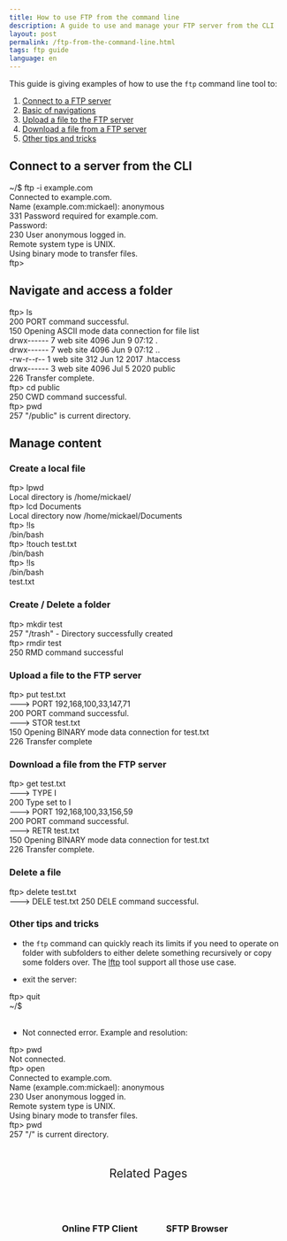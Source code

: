 ```yaml
---
title: How to use FTP from the command line
description: A guide to use and manage your FTP server from the CLI
layout: post
permalink: /ftp-from-the-command-line.html
tags: ftp guide
language: en
---
```


This guide is giving examples of how to use the `ftp` command line tool to:
1. [Connect to a FTP server](#connect-to-a-server-from-the-cli)
2. [Basic of navigations](#navigate-and-access-a-folder)
3. [Upload a file to the FTP server](#upload-a-file-to-the-ftp-server)
4. [Download a file from a FTP server](#download-a-file-from-the-ftp-server)
5. [Other tips and tricks](#other-tips-and-tricks)

## Connect to a server from the CLI

<div class="terminal">
<span class="prompt">~/$ </span>ftp -i example.com<br>
<span class="stdout">
Connected to example.com.<br>
Name (example.com:mickael): </span>anonymous<br>
<span class="stdout">
331 Password required for example.com.<br>
Password:<br>
230 User anonymous logged in.<br>
Remote system type is UNIX.<br>
Using binary mode to transfer files.<br>
ftp><br>
</span>
</div>

## Navigate and access a folder

<div class="terminal">
<span class="prompt">ftp> </span>ls<br>
<span class="stdout">
200 PORT command successful.<br>
150 Opening ASCII mode data connection for file list<br>
drwx------   7 web site     4096 Jun  9 07:12 .<br>
drwx------   7 web site     4096 Jun  9 07:12 ..<br>
-rw-r--r--   1 web site      312 Jun 12  2017 .htaccess<br>
drwx------   3 web site     4096 Jul  5  2020 public<br>
226 Transfer complete.<br></span>
<span class="prompt">ftp> </span>cd public<br>
<span class="stdout">
250 CWD command successful.
</span><br>
<span class="prompt">ftp> </span>pwd<br>
<span class="stdout">
257 "/public" is current directory.
</span>
</div>

## Manage content

### Create a local file

<div class="terminal">
<span class="prompt">ftp> </span>lpwd<br>
<span class="stdout">
Local directory is /home/mickael/<br>
</span>
<span class="prompt">ftp> </span>lcd Documents<br>
<span class="stdout">
Local directory now /home/mickael/Documents<br>
</span>
<span class="prompt">ftp> </span>!ls<br>
<span class="stdout">
/bin/bash
</span><br>
<span class="prompt">ftp> </span>!touch test.txt<br>
<span class="stdout">
/bin/bash
</span><br>
<span class="prompt">ftp> </span>!ls<br>
<span class="stdout">
/bin/bash<br>
test.txt
</span><br>
</div>

### Create / Delete a folder

<div class="terminal">
<span class="prompt">ftp> </span>mkdir test<br>
<span class="stdout">
257 "/trash" - Directory successfully created<br>
</span>
<span class="prompt">ftp> </span>rmdir test<br>
<span class="stdout">
250 RMD command successful<br>
</span>
</div>


### Upload a file to the FTP server
<div class="terminal">
<span class="prompt">ftp> </span>put test.txt<br>
<span class="stdout">
---> PORT 192,168,100,33,147,71<br>
200 PORT command successful.<br>
---> STOR test.txt<br>
150 Opening BINARY mode data connection for test.txt<br>
226 Transfer complete<br>
</span>
</div>

### Download a file from the FTP server

<div class="terminal">
<span class="prompt">ftp> </span>get test.txt<br>
<span class="stdout">
---> TYPE I<br>
200 Type set to I<br>
---> PORT 192,168,100,33,156,59<br>
200 PORT command successful.<br>
---> RETR test.txt<br>
150 Opening BINARY mode data connection for test.txt<br>
226 Transfer complete.<br>
</span>
</div>

### Delete a file

<div class="terminal">
<span class="prompt">ftp> </span>delete test.txt<br>
<span class="stdout">
---> DELE test.txt
250 DELE command successful.
</span>
</div>

### Other tips and tricks

- the `ftp` command can quickly reach its limits if you need to operate on folder with subfolders to either delete something recursively or copy some folders over. The [lftp](https://lftp.yar.ru/) tool support all those use case.

- exit the server:
<div class="terminal">
<span class="prompt">ftp> </span>quit<br>
<span class="prompt">~/$ </span><br>
</div><br>

- Not connected error. Example and resolution:
<div class="terminal">
<span class="prompt">ftp> </span>pwd<br>
<span class="stdout">
Not connected.
</span><br>
<span class="prompt">ftp> </span>open<br>
<span class="stdout">
Connected to example.com.<br>
Name (example.com:mickael): </span>anonymous<br>
<span class="stdout">
230 User anonymous logged in.<br>
Remote system type is UNIX.<br>
Using binary mode to transfer files.<br>
</span>
<span class="prompt">ftp> </span>pwd<br>
<span class="stdout">
257 "/" is current directory.<br>
</span>
</div>

<div class="related">
    <div class="title">
        Related Pages <br>
        <img src="https://mickael.kerjean.me/assets/img/arrow_bottom.png"/>
    </div>
    <div class="related_content">
        <a href="{% post_url 2019-11-26-ftp-web-client %}"><h3 class="no-anchor">Online FTP Client</h3></a><a href="{% post_url 2020-04-30-sftp-browser %}"><h3 class="no-anchor">SFTP Browser</h3></a>
    </div>
</div>

<style>
.related{ text-align:center;margin-top:50px;}
.related .title{
    font-size: 1.5em;
    margin-top: 30px;
}
.related .title img{
    animation: bounce 1s infinite alternate;
    width: 16px;
    height: 17px;
}
.related .related_content { margin-top:5px; }
.related .related_content h3 {
    background: var(--bg-color);
    padding: 50px 0;
    border-radius: 5px;
    margin: 0!important;
}
.related .related_content a{
    display: inline-block;
    width: 33%;
    padding: 5px;
    text-decoration: none!important;
}
.related .related_content a:hover{
    transform: scale(1.1);
    transition: ease 0.3s transform;
}
.related .related_content a:hover h3{
    background: var(--emphasis-primary);
    transition: ease 0.3s background;
}

@media only screen and (max-width: 550px) {
    .related .related_content a{ width: 100%; }
}
@keyframes bounce {
    from {
        transform: translate3d(0,0,0);
    }
    to {
        transform: translate3d(0,-8px,0);
    }
}
</style>
